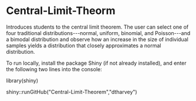 # Central-Limit-Theorm

Introduces students to the central limit theorem. The user can select one of four traditional distributions---normal, uniform, binomial, and Poisson---and a bimodal distribution and observe how an increase in the size of individual samples yields a distribution that closely approximates a normal distribution.  

To run locally, install the package Shiny (if not already installed), and enter the following two lines into the console:

library(shiny)

shiny::runGitHub("Central-Limit-Theorem","dtharvey")
